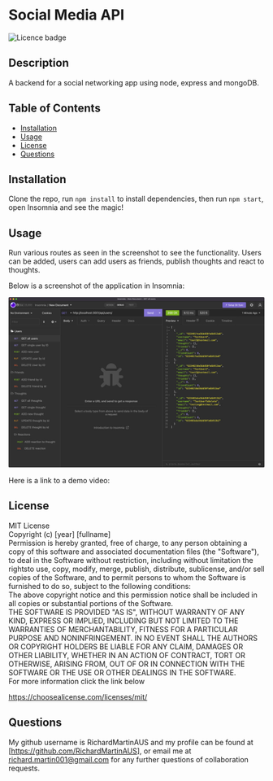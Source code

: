 # Social Media API

![Licence badge](https://img.shields.io/badge/license-MIT-green)

## Description

A backend for a social networking app using node, express and mongoDB.

## Table of Contents

- [Installation](#installation)
- [Usage](#usage)
- [License](#license)
- [Questions](#questions)

## Installation

Clone the repo, run `npm install` to install dependencies, then run `npm start`, open Insomnia and see the magic!

## Usage

Run various routes as seen in the screenshot to see the functionality. Users can be added, users can add users as friends, publish thoughts and react to thoughts.

Below is a screenshot of the application in Insomnia:

![Screenshot of app in insomnia](assets/images/screenshot01.jpg?raw=true)

Here is a link to a demo video:

## License

MIT License <br> Copyright (c) [year] [fullname] <br> Permission is hereby granted, free of charge, to any person obtaining a copy of this software and associated documentation files (the "Software"), to deal in the Software without restriction, including without limitation the rightsto use, copy, modify, merge, publish, distribute, sublicense, and/or sell copies of the Software, and to permit persons to whom the Software is furnished to do so, subject to the following conditions: <br> The above copyright notice and this permission notice shall be included in all copies or substantial portions of the Software. <br> THE SOFTWARE IS PROVIDED "AS IS", WITHOUT WARRANTY OF ANY KIND, EXPRESS OR IMPLIED, INCLUDING BUT NOT LIMITED TO THE WARRANTIES OF MERCHANTABILITY, FITNESS FOR A PARTICULAR PURPOSE AND NONINFRINGEMENT. IN NO EVENT SHALL THE AUTHORS OR COPYRIGHT HOLDERS BE LIABLE FOR ANY CLAIM, DAMAGES OR OTHER LIABILITY, WHETHER IN AN ACTION OF CONTRACT, TORT OR OTHERWISE, ARISING FROM, OUT OF OR IN CONNECTION WITH THE SOFTWARE OR THE USE OR OTHER DEALINGS IN THE SOFTWARE. <br> For more information click the link below

https://choosealicense.com/licenses/mit/

## Questions

My github username is RichardMartinAUS and my profile can be found at [https://github.com/RichardMartinAUS], or email me at richard.martin001@gmail.com for any further questions of collaboration requests.
